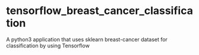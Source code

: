 # tensorflow_breast_cancer_classification
A python3 application that uses sklearn breast-cancer dataset for classification by using Tensorflow
